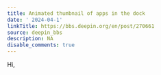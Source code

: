 ```yaml
---
title: Animated thumbnail of apps in the dock
date: ' 2024-04-1'
linkTitle: https://bbs.deepin.org/en/post/270661
source: deepin_bbs
description: NA
disable_comments: true
---
```

Hi,
